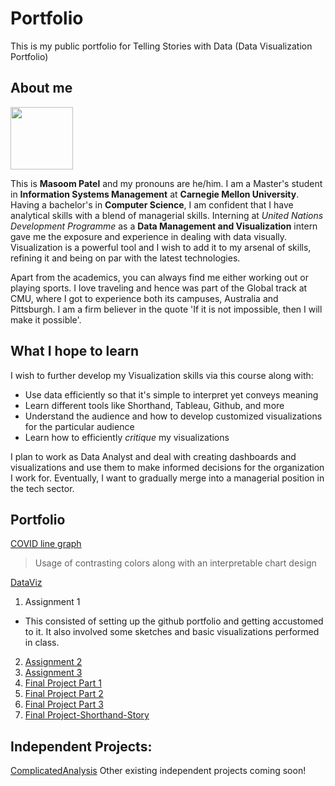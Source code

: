# Portfolio
This is my public portfolio for Telling Stories with Data (Data Visualization Portfolio)

## About me
<img src="https://user-images.githubusercontent.com/30127254/138990046-d154b66d-5cc9-40b8-b999-fa2450bba031.jpg" width=100/>

This is **Masoom Patel** and my pronouns are he/him. I am a Master's student in **Information Systems Management** at **Carnegie Mellon University**. Having a bachelor's in **Computer Science**, I am confident that I have analytical skills with a blend of managerial skills. Interning at _United Nations Development Programme_ as a **Data Management and Visualization** intern gave me the exposure and experience in dealing with data visually. Visualization is a powerful tool and I wish to add it to my arsenal of skills, refining it and being on par with the latest technologies.

Apart from the academics, you can always find me either working out or playing sports. I love traveling and hence was part of the Global track at CMU, where I got to experience both its campuses, Australia and Pittsburgh. I am a firm believer in the quote 'If it is not impossible, then I will make it possible'.

## What I hope to learn
I wish to further develop my Visualization skills via this course along with:
* Use data efficiently so that it's simple to interpret yet conveys meaning
* Learn different tools like Shorthand, Tableau, Github, and more
* Understand the audience and how to develop customized visualizations for the particular audience
* Learn how to efficiently _critique_ my visualizations

I plan to work as Data Analyst and deal with creating dashboards and visualizations and use them to make informed decisions for the organization I work for. Eventually, I want to gradually merge into a managerial position in the tech sector.




## Portfolio

[COVID line graph](flourish.md)
>Usage of contrasting colors along with an interpretable chart design

<div class="flourish-embed flourish-chart" data-src="visualisation/7642583"><script src="https://public.flourish.studio/resources/embed.js"></script></div>

[DataViz](Dataviz.md)


1. Assignment 1
* This consisted of setting up the github portfolio and getting accustomed to it. It also involved some sketches and basic visualizations performed in class.
2. [Assignment 2](Assignment2.md)
3. [Assignment 3](Assignment3.md)
4. [Final Project Part 1](Part1Project.md)
5. [Final Project Part 2](Part2Project.md)
6. [Final Project Part 3](Part3Project.md)
7. [Final Project-Shorthand-Story](https://carnegiemellon.shorthandstories.com/the-tail-of-2-vaccines/index.html)

## Independent Projects:
[ComplicatedAnalysis](ComplicatedAnalysis.md)
Other existing independent projects coming soon!
